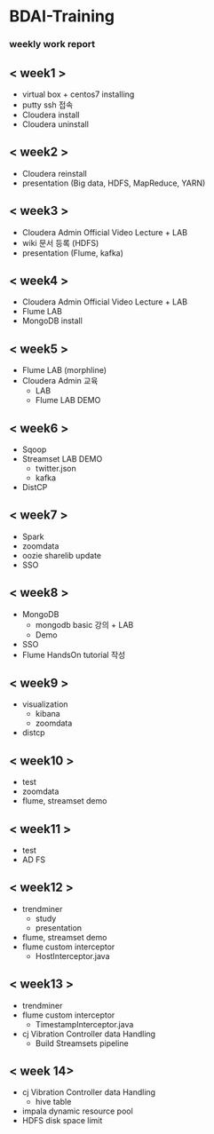 # BDAI-Training
### weekly work report

 ## < week1 > 

* virtual box + centos7 installing
* putty ssh 접속
* Cloudera install
* Cloudera uninstall

## < week2 >

* Cloudera reinstall
* presentation (Big data, HDFS, MapReduce, YARN)

## < week3 >

* Cloudera Admin Official Video Lecture + LAB
* wiki 문서 등록 (HDFS)
* presentation (Flume, kafka)

## < week4 >

* Cloudera Admin Official Video Lecture + LAB
* Flume LAB
* MongoDB install

## < week5 >
    
* Flume LAB (morphline)
* Cloudera Admin 교육
    * LAB 
    * Flume LAB DEMO

## < week6 >
   
* Sqoop
* Streamset LAB DEMO
    * twitter.json
    * kafka
* DistCP

## < week7 >

* Spark
* zoomdata
* oozie sharelib update
* SSO

## < week8 >

* MongoDB
    * mongodb basic 강의 + LAB
    * Demo
* SSO
* Flume HandsOn tutorial 작성

## < week9 >

* visualization
    * kibana
    * zoomdata
* distcp

## < week10 >

* test
* zoomdata
* flume, streamset demo

## < week11 >

* test
* AD FS

## < week12 >

* trendminer
    * study
    * presentation
* flume, streamset demo
* flume custom interceptor
    * HostInterceptor.java

    
## < week13 >

* trendminer
* flume custom interceptor
    * TimestampInterceptor.java
* cj Vibration Controller data Handling
    * Build Streamsets pipeline 


## < week 14>

* cj Vibration Controller data Handling
    * hive table
* impala dynamic resource pool
* HDFS disk space limit